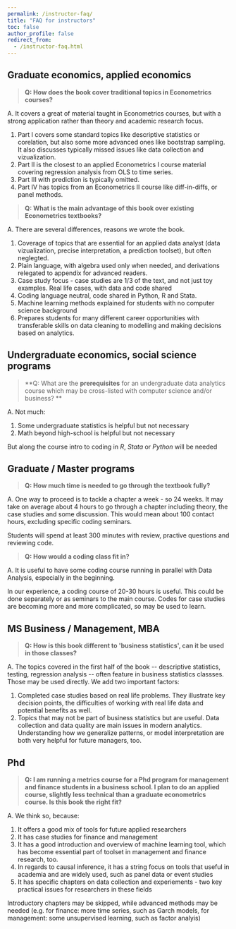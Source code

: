 ```yaml
---
permalink: /instructor-faq/
title: "FAQ for instructors"
toc: false
author_profile: false
redirect_from:
  - /instructor-faq.html
---
```


## Graduate economics, applied economics

>**Q: How does the book cover traditional topics in Econometrics courses?**

A. It covers a great of material taught in Econometrics courses, but with a strong application rather than theory and academic research focus.

1. Part I covers some standard topics like descriptive statistics or corelation, but also some more advanced ones like bootstrap sampling. It also discusses typically missed issues like data collection and vizualization. 
2. Part II is the closest to an applied Econometrics I course material covering regression analysis from OLS to time series. 
3. Part III with prediction is typically omitted. 
4. Part IV has topics from an Econometrics II course like diff-in-diffs, or panel methods. 



>**Q: What is the main advantage of this book over existing Econometrics textbooks?**

A. There are several differences, reasons we wrote the book.
1. Coverage of topics that are essential for an applied data analyst (data vizualization, precise interpretation, a prediction toolset), but often neglegted.
2. Plain language, with algebra used only when needed, and derivations relegated to appendix for advanced readers. 
3. Case study focus - case studies are 1/3 of the text, and not just toy examples. Real life cases, with data and code shared 
4. Coding language neutral, code shared in Python, R and Stata. 
5. Machine learning methods explained for students with no computer science background
6. Prepares students for many different career opportunities with transferable skills on data cleaning to modelling and making decisions based on analytics. 


## Undergraduate economics, social science programs

>**Q: What are the **prerequisites** for an undergraduate data analytics course which may be cross-listed with computer science and/or business? **

A. Not much:
1. Some undergraduate statistics is helpful but not necessary
2. Math beyond high-school is helpful but not necessary

But along the course intro to coding in *R*, *Stata* or *Python* will be needed



## Graduate / Master programs

>**Q: How much time is needed to go through the textbook fully?**

A. One way to proceed is to tackle a chapter a week - so 24 weeks. It may take on average about 4 hours to go through a chapter including theory, the case studies and some discussion. This would mean about 100 contact hours, excluding specific coding seminars. 

Students will spend at least 300 minutes with review, practive questions and reviewing code.



>**Q: How would a coding class fit in?**

A. It is useful to have some coding course running in parallel with Data Analysis, especially in the beginning. 

In our experience, a coding course of 20-30 hours is useful. This could be done separately or as seminars to the main course. Codes for case studies are becoming more and more complicated, so may be used to learn. 


## MS Business / Management, MBA

>**Q: How is this book different to 'business statistics', can it be used in those classes?**

A. The topics covered in the first half of the book -- descriptive statistics, testing, regression analysis -- often feature in business statistics classses. Those may be used directly. We add two important factors:

1. Completed case studies based on real life problems. They illustrate key decision points, the difficulties of working with real life data and potential benefits as well. 
2. Topics that may not be part of business statistics but are useful. Data collection and data quality are main issues in modern analytics. Understanding how we generalize patterns, or model interpretation are both very helpful for future managers, too. 



## Phd
>**Q: I am running a metrics course for a Phd program for management and finance students in a business school. I plan to do an applied course, slightly less technical than a graduate econometrics course. Is this book the right fit?**

A. We think so, because:
1. It offers a good mix of tools for future applied researchers
2. It has case studies for finance and management 
3. It has a good introduction and overview of machine learning tool, which has become essential part of toolset in management and finance research, too. 
4. In regards to causal inference, it has a string focus on tools that useful in academia and are widely used, such as panel data or event studies
5. It has specific chapters on data collection and experiements - two key practical issues for researchers in these fields

Introductory chapters may be skipped, while advanced methods may be needed  (e.g. for finance: more time series, such as Garch models, for management: some unsupervised learning, such as factor analyis)


